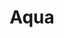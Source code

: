 ---
blog: https://blog.aquasec.com/
facebook: https://facebook.com/AquaSecTeam
googleplus: https://plus.google.com/u/1/b/113751812931412660555/113751812931412660555
linkedin: https://linkedin.com/company/aquasecteam
logohandle: aquasec
sort: aquasec
title: Aqua
twitter: https://x.com/AquaSecTeam
website: https://www.aquasec.com/
youtube: https://youtube.com/channel/UCLstqAtOx2t0xy8YaYMjkWg
---